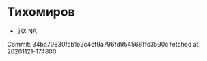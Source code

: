 # Тихомиров
- [30: NA](30.md)

Commit: 34ba70830fcb1e2c4cf9a796fd9545681fc3590c
 fetched at: 20201121-174800
